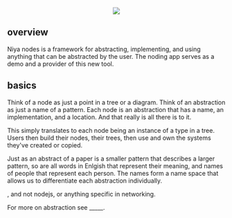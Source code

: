 <p align=center>
</br>
<img src="https://github.com/johans-work/niyanodes/assets/108384802/8db06b17-19a3-4a30-b5ac-0ebb34114648">
</br>
</p>

## overview

Niya nodes is a framework for abstracting, implementing, and using anything that can be abstracted by the user. The noding app serves as a demo and a provider of this new tool.

## basics

Think of a node as just a point in a tree or a diagram. Think of an abstraction as just a name of a pattern. Each node is an abstraction that has a name, an implementation, and a location. And that really is all there is to it. 



This simply translates to each node being an instance of a type in a tree. Users then build their nodes, their trees, then use and own the systems they've created or copied. 




Just as an abstract of a paper is a smaller pattern that describes a larger pattern, so are all words in Enlgish that represent their meaning, and names of people that represent each person. The names form a name space that allows us to differentiate each abstraction individually.


, and not nodejs, or anything specific in networking.

For more on abstraction see _____.





